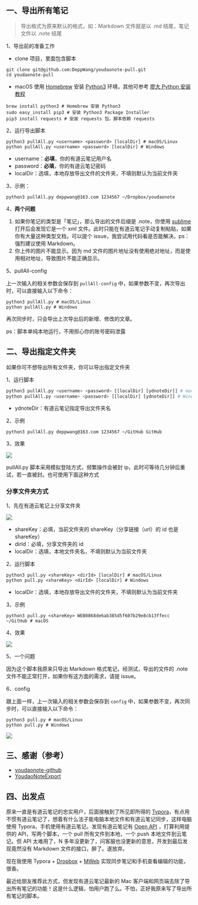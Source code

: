 ## 一、导出所有笔记

> 导出格式为原来默认的格式，如：Markdown 文件就是以 .md 结尾，笔记文件以 .note 结尾

1、导出前的准备工作

- clone 项目，里面包含脚本

```shell
git clone git@github.com:DeppWang/youdaonote-pull.git
cd youdaonote-pull
```

- macOS 使用 [Homebrew](https://brew.sh/) 安装 [Python3](https://www.python.org/downloads/) 环境，其他可参考 [廖大 Python 安装教程](https://www.liaoxuefeng.com/wiki/1016959663602400/1016959856222624)

```shell
brew install python3 # Homebrew 安装 Python3
sudo easy_install pip3 # 安装 Python3 Package Installer
pip3 install requests # 安装 requests 包，脚本依赖 requests
```

2、运行导出脚本

```shell
python3 pullAll.py <username> <password> [localDir] # macOS/Linux
python pullAll.py <username> <password> [localDir] # Windows
```

* username：**必填**，你的有道云笔记用户名
* password：**必填**，你的有道云笔记密码
* localDir：选填，本地存放导出文件的文件夹，不填则默认为当前文件夹

3、示例：

```shell
python3 pullAll.py deppwang@163.com 1234567 ~/Dropbox/youdaonote
```

4、**两个问题**

1. 如果你笔记的类型是「笔记」，那么导出的文件后缀是 .note，你使用 [sublime](https://www.sublimetext.com/3) 打开后会发现它是一个 xml 文件。此时只能在有道云笔记手动复制粘贴，如果你有大量这种类型文档，可以提个 issue，我尝试用代码看是否能解决。ps：强烈建议使用 Markdown。
2. 你上传的图片不能显示。因为 md 文件的图片地址没有使用绝对地址，而是使用相对地址，导致图片不能正确显示。

5、pullAll-config

上一次输入的相关参数会保存到 `pullAll-config` 中，如果参数不变，再次导出时，可以直接输入以下命令：

```shell
python3 pullAll.py # macOS/Linux
python pullAll.py # Windows
```

再次同步时，只会导出上次导出后的新增、修改的文章。

ps：脚本单纯本地运行，不用担心你的账号密码泄露

## 二、导出指定文件夹

如果你可不想导出所有文件夹，你可以导出指定文件夹

1、运行脚本

```python
python3 pullAll.py <username> <password> [[localDir] [ydnoteDir]] # macOS/Linux
python pullAll.py <username> <password> [[localDir] [ydnoteDir]] # Windows
```

- ydnoteDir：有道云笔记指定导出文件夹名

2、示例

```shell
python3 pullAll.py deppwang@163.com 1234567 ~/GitHub GitHub
```

3、效果

![](https://deppwang.oss-cn-beijing.aliyuncs.com/blog/2020-03-29-150254.png)

pullAll.py 脚本采用模拟登陆方式，频繁操作会被封 ip，此时可等待几分钟后重试，若一直被封。也可使用下面这种方式

### 分享文件夹方式

1、先在有道云笔记上分享文件夹

![](https://deppwang.oss-cn-beijing.aliyuncs.com/blog/2020-03-29-150245.png)


* shareKey：必填，当前文件夹的 shareKey（分享链接（url）的 id 也是 shareKey）
* dirId：必填，分享文件夹的 id
* localDir：选填，本地文件夹名，不填则默认为当前文件夹

2、运行脚本

```shell
python3 pull.py <shareKey> <dirId> [localDir] # macOS/Linux
python pull.py <shareKey> <dirId> [localDir] # Windows
```

- localDir：选填，本地存放导出文件的文件夹，不填则默认为当前文件夹

3、示例

```shell
python3 pull.py <shareKey> WEB0868de6ab385d5f607b29e8cb13ffecc ~/GitHub # macOS
```

4、效果

![](https://deppwang.oss-cn-beijing.aliyuncs.com/blog/2020-03-29-150314.png)

5、一个问题

因为这个脚本我原来只导出 Markdown 格式笔记，经测试，导出的文件的 .note 文件不能正常打开，如果你有这方面的需求，请提 issue。

6、config

跟上面一样，上一次输入的相关参数会保存到 `config` 中，如果参数不变，再次同步时，可以直接输入以下命令：

```shell
python3 pull.py # macOS/Linux
python pull.py # Windows
```

![](https://deppwang.oss-cn-beijing.aliyuncs.com/blog/2020-05-17-121251.png)

## 三、感谢（参考）

- [youdaonote-github](https://github.com/junzixiehui/youdaonote-github)
- [YoudaoNoteExport](https://github.com/wesley2012/YoudaoNoteExport)

## 四、出发点

原来一直是有道云笔记的忠实用户，后面接触到了所见即所得的 [Typora](https://typora.io/)，有点用不惯有道云笔记了，想着有什么法子能电脑本地文件和有道云笔记同步，这样电脑使用 Typora，手机使用有道云笔记。发现有道云笔记有 [Open API](http://note.youdao.com/open/developguide.html) ，打算利用提供的 API，写两个脚本，一个 pull 所有文件到本地，一个 push 本地文件到云笔记。但 API 太难用了，N 多年没更新了，问客服也没更新的意思，开发到最后发现竟然没有 Markdown 文件的接口，醉了。遂放弃。

现在我使用 Typora + [Dropbox](https://www.dropbox.com/) + [MWeb](https://www.mweb.im/) 实现同步笔记和手机查看编辑的功能，很香。

最近给朋友推荐此方式，但发现有道云笔记最新的 Mac 客户端和网页端去除了导出所有笔记的功能！这是什么逻辑，怕用户跑了么。不怕，正好我原来写了导出所有笔记的脚本。

<!--[](https://deppwang.oss-cn-beijing.aliyuncs.com/blog/2020-03-29-150319.png)-->

<!--[](https://deppwang.oss-cn-beijing.aliyuncs.com/blog/2020-03-29-150303.png)-->
